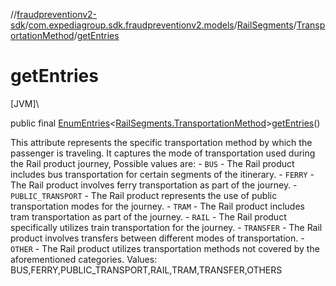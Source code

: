 //[fraudpreventionv2-sdk](../../../../index.md)/[com.expediagroup.sdk.fraudpreventionv2.models](../../index.md)/[RailSegments](../index.md)/[TransportationMethod](index.md)/[getEntries](get-entries.md)

# getEntries

[JVM]\

public final [EnumEntries](https://kotlinlang.org/api/latest/jvm/stdlib/kotlin.enums/-enum-entries/index.html)&lt;[RailSegments.TransportationMethod](index.md)&gt;[getEntries](get-entries.md)()

This attribute represents the specific transportation method by which the passenger is traveling. It captures the mode of transportation used during the Rail product journey, Possible values are:     - `BUS` - The Rail product includes bus transportation for certain segments of the itinerary.     - `FERRY` - The Rail product involves ferry transportation as part of the journey.     - `PUBLIC_TRANSPORT` - The Rail product represents the use of public transportation modes for the journey.     - `TRAM` - The Rail product includes tram transportation as part of the journey.     - `RAIL` - The Rail product specifically utilizes train transportation for the journey.     - `TRANSFER` - The Rail product involves transfers between different modes of transportation.     - `OTHER` - The Rail product utilizes transportation methods not covered by the aforementioned categories. Values: BUS,FERRY,PUBLIC_TRANSPORT,RAIL,TRAM,TRANSFER,OTHERS

